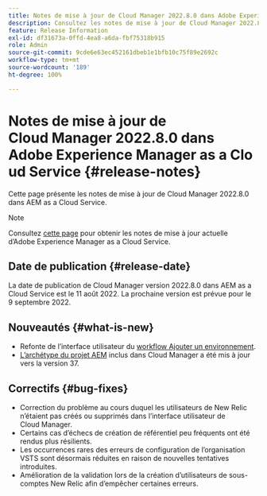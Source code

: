 ```yaml
---
title: Notes de mise à jour de Cloud Manager 2022.8.0 dans Adobe Experience Manager as a Cloud Service
description: Consultez les notes de mise à jour de Cloud Manager 2022.8.0 dans AEM as a Cloud Service.
feature: Release Information
exl-id: df31673a-0ffd-4ea8-a6da-fbf75318b915
role: Admin
source-git-commit: 9cde6e63ec452161dbeb1e1bfb10c75f89e2692c
workflow-type: tm+mt
source-wordcount: '189'
ht-degree: 100%

---
```


# Notes de mise à jour de Cloud Manager 2022.8.0 dans Adobe Experience Manager as a Cloud Service {#release-notes}

Cette page présente les notes de mise à jour de Cloud Manager 2022.8.0 dans AEM as a Cloud Service.

>[!NOTE]
>
>Consultez [cette page](/help/release-notes/release-notes-cloud/release-notes-current.md) pour obtenir les notes de mise à jour actuelle d’Adobe Experience Manager as a Cloud Service.

## Date de publication {#release-date}

La date de publication de Cloud Manager version 2022.8.0 dans AEM as a Cloud Service est le 11 août 2022. La prochaine version est prévue pour le 9 septembre 2022.

## Nouveautés {#what-is-new}

* Refonte de l’interface utilisateur du [workflow Ajouter un environnement](/help/implementing/cloud-manager/manage-environments.md).
* [L’archétype du projet AEM](https://experienceleague.adobe.com/docs/experience-manager-core-components/using/developing/archetype/overview.html?lang=fr) inclus dans Cloud Manager a été mis à jour vers la version 37.

## Correctifs {#bug-fixes}

* Correction du problème au cours duquel les utilisateurs de New Relic n’étaient pas créés ou supprimés dans l’interface utilisateur de Cloud Manager.
* Certains cas d’échecs de création de référentiel peu fréquents ont été rendus plus résilients.
* Les occurrences rares des erreurs de configuration de l’organisation VSTS sont désormais réduites en raison de nouvelles tentatives introduites.
* Amélioration de la validation lors de la création d’utilisateurs de sous-comptes New Relic afin d’empêcher certaines erreurs.

